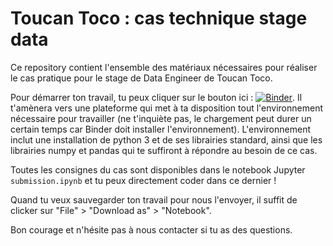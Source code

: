 # Toucan Toco : cas technique stage data

Ce repository contient l'ensemble des matériaux nécessaires pour réaliser le cas pratique pour le stage de Data Engineer de Toucan Toco.

Pour démarrer ton travail, tu peux cliquer sur le bouton ici : [![Binder](https://mybinder.org/badge.svg)](https://mybinder.org/v2/gh/ToucanToco/cas_technique_stage_data/master). Il t'amènera vers une plateforme qui met à ta disposition tout l'environnement nécessaire pour travailler (ne t'inquiète pas, le chargement peut durer un certain temps car Binder doit installer l'environnement). L'environnement inclut une installation de python 3 et de ses librairies standard, ainsi que les librairies numpy et pandas qui te suffiront à répondre au besoin de ce cas.

Toutes les consignes du cas sont disponibles dans le notebook Jupyter `submission.ipynb` et tu peux directement coder dans ce dernier !

Quand tu veux sauvegarder ton travail pour nous l'envoyer, il suffit de clicker sur "File" > "Download as" > "Notebook".

Bon courage et n'hésite pas à nous contacter si tu as des questions.



